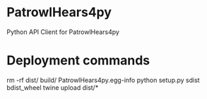 # PatrowlHears4py
Python API Client for PatrowlHears4py

# Deployment commands
rm -rf dist/ build/ PatrowlHears4py.egg-info
python setup.py sdist bdist_wheel
twine upload dist/*
